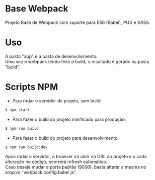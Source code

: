 # Base Webpack
Projeto Base de Webpack com suporte para ES6 (Babel), PUG e SASS.

# Uso
A pasta "app" é a pasta de desenvolvimento.
<br />
Uma vez o webpack tendo feito o build, o resultado é gerado na pasta "build".

# Scripts NPM
- Para rodar o servidor do projeto, sem build:
```sh
$ npm start
```
- Para fazer o build do projeto minificado para produção:
```sh
$ npm run build
```
- Para fazer o build do projeto para desenvolvimento:
```sh
$ npm run build:dev
```
Após rodar o servidor, o browser irá abrir na URL do projeto e a cada alteração no código, ocorrerá refresh automático.
<br />
Caso deseje mudar a porta padrão (9000), basta alterar a mesma no arquivo "webpack.config.babel.js".
